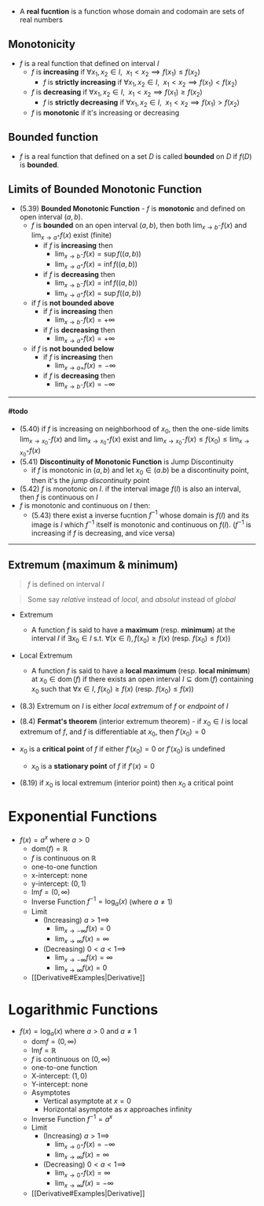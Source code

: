 
- A **real fucntion** is a function whose domain and codomain are sets of real numbers

## Monotonicity

- $f$ is a real function that defined on interval $I$
	- $f$ is **increasing** if $\forall x_{1},x_{2}\in{I},~~ x_{1}<x_{2}\implies{f(x_{1})\leq f(x_{2})}$
		- $f$ is **strictly increasing** if $\forall x_{1},x_{2}\in{I},~~ x_{1}<x_{2}\implies{f(x_{1})< f(x_{2})}$
	- $f$ is **decreasing** if $\forall x_{1},x_{2}\in{I},~~ x_{1}<x_{2}\implies{f(x_{1}) \geq f(x_{2})}$
		- $f$ is **strictly decreasing** if $\forall x_{1},x_{2}\in{I},~~ x_{1}<x_{2}\implies{f(x_{1})> f(x_{2})}$
	- $f$ is **monotonic** if it's increasing or decreasing

## Bounded function 

- $f$ is a real function that defined on a set $D$ is called **bounded** on $D$ if $f(D)$ is **bounded**.

## Limits of Bounded Monotonic Function 

- (5.39) **Bounded Monotonic Function** - $f$ is **monotonic** and defined on open interval $(a,b)$.
	- $f$ is **bounded** on an open interval $(a,b)$, then both $\displaystyle\lim_{ x \to b^{-} }f(x)$ and $\displaystyle\lim_{ x \to a^{+} }f(x)$ exist (finite)
		- if $f$ is **increasing** then 
			- $\displaystyle\lim_{ x \to b^{-} }f(x)=\sup f\big((a,b)\big)$ 
			- $\displaystyle\lim_{ x \to a^{+} }f(x)=\inf f\big((a,b)\big)$ 
		- if $f$ is **decreasing** then 
			- $\displaystyle\lim_{ x \to b^{-} }f(x)=\inf f\big((a,b)\big)$ 
			- $\displaystyle\lim_{ x \to a^{+} }f(x)=\sup f\big((a,b)\big)$ 
	- if $f$ is **not bounded above**
		- if $f$ is **increasing** then 
			- $\displaystyle\lim_{ x \to b^{-} }f(x)=+\infty$ 
		- if $f$ is **decreasing** then 
			- $\displaystyle\lim_{ x \to a^{+} }f(x)=+\infty$ 
	- if $f$ is **not bounded below**
		- if $f$ is **increasing** then 
			- $\displaystyle\lim_{ x \to a{+} }f(x)=-\infty$ 
		- if $f$ is **decreasing** then 
			- $\displaystyle\lim_{ x \to b^{-} }f(x)=-\infty$ 


___

#### #todo 

- (5.40) if $f$ is increasing on neighborhood of $x_{0}$, then the one-side limits $\displaystyle\lim_{ x \to x_{0}^{-} }f(x)$ and $\displaystyle\lim_{ x \to x_{0}^{+} }f(x)$ exist and $\displaystyle\lim_{ x \to x_{0}^{-} }f(x)\leq f(x_{0})\leq\lim_{ x \to x_{0}^{+} }f(x)$
- (5.41) **Discontinuity of Monotonic Function** is Jump Discontinuity
	- if $f$ is monotonic in $(a,b)$ and let $x_{0}\in{(a.b)}$ be a discontinuity point, then it's the *jump discontinuity* point
- (5.42) $f$ is monotonic on $I$. if the interval image $f(I)$ is also an interval, then $f$ is continuous on $I$
- $f$ is monotonic and continuous on $I$ then: 
	- (5.43) there exist a inverse fucntion $f^{-1}$ whose domain is $f(I)$ and its image is $I$ which $f^{-1}$ itself is monotonic and continuous on $f(I)$. ($f^{-1}$ is increasing if $f$ is decreasing, and vice versa)

___

## Extremum (maximum & minimum)

> $f$ is defined on interval $I$

> Some say *relative* instead of *local*, and *absolut* instead of *global*

- Extremum
	- A function $f$ is said to have a **maximum** (resp. **minimum**) at the interval $I$ if $\exists x_{0}\in{I}$ s.t. $\displaystyle  \forall (x\in I),\,f(x_{0})\geq f(x)$ (resp. $f(x_{0})\leq f(x)$)
- Local Extremum
	- A function $f$ is said to have a **local maximum** (resp. **local minimum**) at $x_{0}\in{\operatorname {dom} (f)}$ if there exists an open interval $I\subseteq{\operatorname {dom} (f)}$ containing $x_{0}$ such that $\forall{x\in{I}}$, $f(x_{0}) \geq f (x)$ (resp. $f(x_{0})\leq f(x)$)

- (8.3) Extremum on $I$ is either *local extremum* of $f$ or *endpoint* of $I$
- (8.4) **Fermat's theorem** (interior extremum theorem) - if $x_{0}\in{I}$ is local extremum of $f$, and $f$ is differentiable at $x_{0}$, then $f'(x_{0})=0$


- $x_{0}$ is a **critical point** of $f$ if either $f'(x_{0})=0$ or $f'(x_{0})$ is undefined
	- $x_{0}$ is a **stationary point** of $f$ if $f'(x)=0$
- (8.19) if $x_{0}$ is local extremum (interior point) then $x_{0}$ a critical point

# Exponential Functions

- $f(x)=a^x$ where $a>0$
	- $\text{dom}(f)=\mathbb{R}$
	- $f$ is continuous on $\mathbb{R}$
	- one-to-one function
	- x-intercept: none
	- y-intercept:  $(0,1)$
	- $\text{Im}f=(0,\infty)$
	- Inverse Function $f^{-1}=\log_{a}(x)$ (where $a\neq 1$)
	- Limit  
		- (Increasing) $a>1\implies$ 
			- $\displaystyle\lim_{ x \to -\infty }f(x)=0$
			- $\displaystyle\lim_{ x \to \infty }f(x)=\infty$
		- (Decreasing) $0<a<1\implies$ 
			- $\displaystyle\lim_{ x \to -\infty }f(x)=\infty$
			- $\displaystyle\lim_{ x \to \infty }f(x)=0$
	- [[Derivative#Examples|Derivative]]

# Logarithmic Functions

- $f(x)=\log_{a}(x)$ where $a>0$ and $a\neq 1$
	- $\text{dom}f=(0,\infty)$
	- $\text{Im}f=\mathbb{R}$
	- $f$ is continuous on $(0,\infty)$
	- one-to-one function
	- X-intercept: $(1,0)$
	- Y-intercept: none
	- Asymptotes
		- Vertical asymptote at $x=0$
		- Horizontal asymptote as $x$ approaches infinity
	- Inverse Function $f^{-1}=a^x$
	- Limit  
		- (Increasing) $a>1\implies$ 
			- $\displaystyle\lim_{ x \to 0^+}f(x)= -\infty$
			- $\displaystyle\lim_{ x \to \infty }f(x)=\infty$
		- (Decreasing) $0<a<1\implies$ 
			- $\displaystyle\lim_{ x \to 0^+ }f(x)=\infty$
			- $\displaystyle\lim_{ x \to \infty }f(x)=-\infty$
	- [[Derivative#Examples|Derivative]]